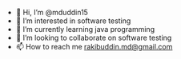 - 👋 Hi, I’m @mduddin15
- 👀 I’m interested in software testing
- 🌱 I’m currently learning java programming 
- 💞️ I’m looking to collaborate on software testing 
- 📫 How to reach me rakibuddin.md@gmail.com

<!---
mduddin15/mduddin15 is a ✨ special ✨ repository because its `README.md` (this file) appears on your GitHub profile.
You can click the Preview link to take a look at your changes.
--->
